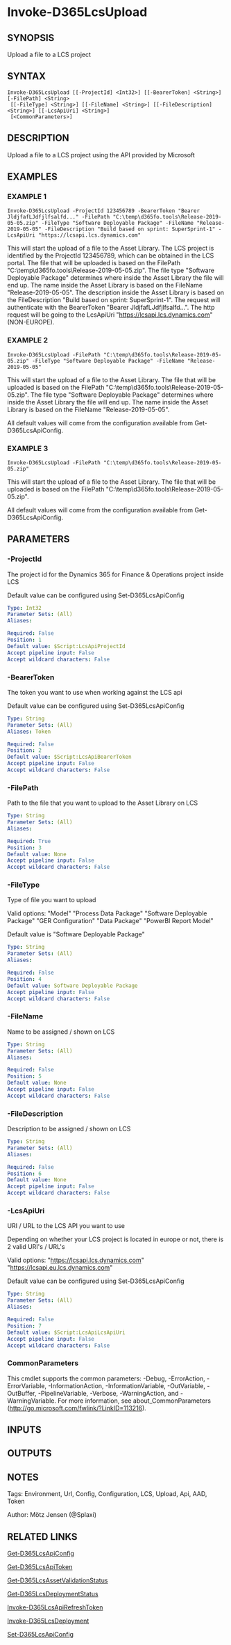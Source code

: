 ﻿---
external help file: d365fo.tools-help.xml
Module Name: d365fo.tools
online version:
schema: 2.0.0
---

# Invoke-D365LcsUpload

## SYNOPSIS
Upload a file to a LCS project

## SYNTAX

```
Invoke-D365LcsUpload [[-ProjectId] <Int32>] [[-BearerToken] <String>] [-FilePath] <String>
 [[-FileType] <String>] [[-FileName] <String>] [[-FileDescription] <String>] [[-LcsApiUri] <String>]
 [<CommonParameters>]
```

## DESCRIPTION
Upload a file to a LCS project using the API provided by Microsoft

## EXAMPLES

### EXAMPLE 1
```
Invoke-D365LcsUpload -ProjectId 123456789 -BearerToken "Bearer JldjfafLJdfjlfsalfd..." -FilePath "C:\temp\d365fo.tools\Release-2019-05-05.zip" -FileType "Software Deployable Package" -FileName "Release-2019-05-05" -FileDescription "Build based on sprint: SuperSprint-1" -LcsApiUri "https://lcsapi.lcs.dynamics.com"
```

This will start the upload of a file to the Asset Library.
The LCS project is identified by the ProjectId 123456789, which can be obtained in the LCS portal.
The file that will be uploaded is based on the FilePath "C:\temp\d365fo.tools\Release-2019-05-05.zip".
The file type "Software Deployable Package" determines where inside the Asset Library the file will end up.
The name inside the Asset Library is based on the FileName "Release-2019-05-05".
The description inside the Asset Library is based on the FileDescription "Build based on sprint: SuperSprint-1".
The request will authenticate with the BearerToken "Bearer JldjfafLJdfjlfsalfd...".
The http request will be going to the LcsApiUri "https://lcsapi.lcs.dynamics.com" (NON-EUROPE).

### EXAMPLE 2
```
Invoke-D365LcsUpload -FilePath "C:\temp\d365fo.tools\Release-2019-05-05.zip" -FileType "Software Deployable Package" -FileName "Release-2019-05-05"
```

This will start the upload of a file to the Asset Library.
The file that will be uploaded is based on the FilePath "C:\temp\d365fo.tools\Release-2019-05-05.zip".
The file type "Software Deployable Package" determines where inside the Asset Library the file will end up.
The name inside the Asset Library is based on the FileName "Release-2019-05-05".

All default values will come from the configuration available from Get-D365LcsApiConfig.

### EXAMPLE 3
```
Invoke-D365LcsUpload -FilePath "C:\temp\d365fo.tools\Release-2019-05-05.zip"
```

This will start the upload of a file to the Asset Library.
The file that will be uploaded is based on the FilePath "C:\temp\d365fo.tools\Release-2019-05-05.zip".

All default values will come from the configuration available from Get-D365LcsApiConfig.

## PARAMETERS

### -ProjectId
The project id for the Dynamics 365 for Finance & Operations project inside LCS

Default value can be configured using Set-D365LcsApiConfig

```yaml
Type: Int32
Parameter Sets: (All)
Aliases:

Required: False
Position: 1
Default value: $Script:LcsApiProjectId
Accept pipeline input: False
Accept wildcard characters: False
```

### -BearerToken
The token you want to use when working against the LCS api

Default value can be configured using Set-D365LcsApiConfig

```yaml
Type: String
Parameter Sets: (All)
Aliases: Token

Required: False
Position: 2
Default value: $Script:LcsApiBearerToken
Accept pipeline input: False
Accept wildcard characters: False
```

### -FilePath
Path to the file that you want to upload to the Asset Library on LCS

```yaml
Type: String
Parameter Sets: (All)
Aliases:

Required: True
Position: 3
Default value: None
Accept pipeline input: False
Accept wildcard characters: False
```

### -FileType
Type of file you want to upload

Valid options:
"Model"
"Process Data Package"
"Software Deployable Package"
"GER Configuration"
"Data Package"
"PowerBI Report Model"

Default value is "Software Deployable Package"

```yaml
Type: String
Parameter Sets: (All)
Aliases:

Required: False
Position: 4
Default value: Software Deployable Package
Accept pipeline input: False
Accept wildcard characters: False
```

### -FileName
Name to be assigned / shown on LCS

```yaml
Type: String
Parameter Sets: (All)
Aliases:

Required: False
Position: 5
Default value: None
Accept pipeline input: False
Accept wildcard characters: False
```

### -FileDescription
Description to be assigned / shown on LCS

```yaml
Type: String
Parameter Sets: (All)
Aliases:

Required: False
Position: 6
Default value: None
Accept pipeline input: False
Accept wildcard characters: False
```

### -LcsApiUri
URI / URL to the LCS API you want to use

Depending on whether your LCS project is located in europe or not, there is 2 valid URI's / URL's

Valid options:
"https://lcsapi.lcs.dynamics.com"
"https://lcsapi.eu.lcs.dynamics.com"

Default value can be configured using Set-D365LcsApiConfig

```yaml
Type: String
Parameter Sets: (All)
Aliases:

Required: False
Position: 7
Default value: $Script:LcsApiLcsApiUri
Accept pipeline input: False
Accept wildcard characters: False
```

### CommonParameters
This cmdlet supports the common parameters: -Debug, -ErrorAction, -ErrorVariable, -InformationAction, -InformationVariable, -OutVariable, -OutBuffer, -PipelineVariable, -Verbose, -WarningAction, and -WarningVariable.
For more information, see about_CommonParameters (http://go.microsoft.com/fwlink/?LinkID=113216).

## INPUTS

## OUTPUTS

## NOTES
Tags: Environment, Url, Config, Configuration, LCS, Upload, Api, AAD, Token

Author: Mötz Jensen (@Splaxi)

## RELATED LINKS

[Get-D365LcsApiConfig]()

[Get-D365LcsApiToken]()

[Get-D365LcsAssetValidationStatus]()

[Get-D365LcsDeploymentStatus]()

[Invoke-D365LcsApiRefreshToken]()

[Invoke-D365LcsDeployment]()

[Set-D365LcsApiConfig]()

